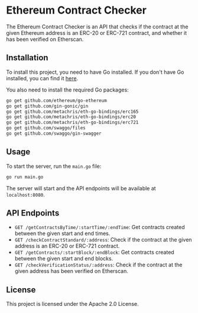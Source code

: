 # Ethereum Contract Checker

The Ethereum Contract Checker is an API that checks if the contract at the given Ethereum address is an ERC-20 or ERC-721 contract, and whether it has been verified on Etherscan.

## Installation

To install this project, you need to have Go installed. If you don't have Go installed, you can find it [here](https://golang.org/dl/).

You also need to install the required Go packages:

```bash
go get github.com/ethereum/go-ethereum
go get github.com/gin-gonic/gin
go get github.com/metachris/eth-go-bindings/erc165
go get github.com/metachris/eth-go-bindings/erc20
go get github.com/metachris/eth-go-bindings/erc721
go get github.com/swaggo/files
go get github.com/swaggo/gin-swagger
```
## Usage

To start the server, run the `main.go` file:

```bash
go run main.go
```

The server will start and the API endpoints will be available at `localhost:8080`.

## API Endpoints

- `GET /getContractsByTime/:startTime/:endTime`: Get contracts created between the given start and end times.
- `GET /checkContractStandard/:address`: Check if the contract at the given address is an ERC-20 or ERC-721 contract.
- `GET /getContracts/:startBlock/:endBlock`: Get contracts created between the given start and end blocks.
- `GET /checkVerificationStatus/:address`: Check if the contract at the given address has been verified on Etherscan.

## License

This project is licensed under the Apache 2.0 License.


